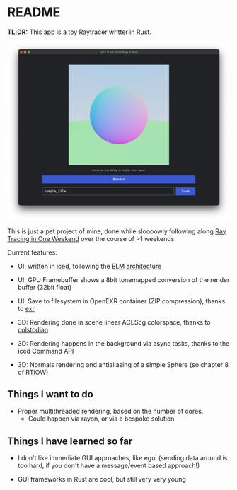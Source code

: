# README

**TL;DR:** This app is a toy Raytracer writter in Rust.

![screenshoot](screengrab.png)

This is just a pet project of mine, done while sloooowly following along [Ray Tracing in One Weekend](https://misterdanb.github.io/raytracinginrust/#surfacenormalsandmultipleobjects) over the course of >1 weekends.

Current features:
- UI: written in [iced](https://iced.rs/), following the [ELM architecture](https://guide.elm-lang.org/architecture/)

- UI: GPU Framebuffer shows a 8bit tonemapped conversion of the render buffer (32bit float) 

- UI: Save to filesystem in OpenEXR container (ZIP compression), thanks to [exr](https://github.com/johannesvollmer/exrs)

- 3D: Rendering done in scene linear ACEScg colorspace, thanks to [colstodian](https://crates.io/crates/colstodian)

- 3D: Rendering happens in the background via async tasks, thanks to the iced Command API

- 3D: Normals rendering and antialiasing of a simple Sphere (so chapter 8 of RTiOW)

## Things I want to do

- Proper multithreaded rendering, based on the number of cores.
  - Could happen via rayon, or via a bespoke solution.

## Things I have learned so far

- I don't like immediate GUI approaches, like egui (sending data around is too hard, if you don't have a message/event based approach!)

- GUI frameworks in Rust are cool, but still very very young
